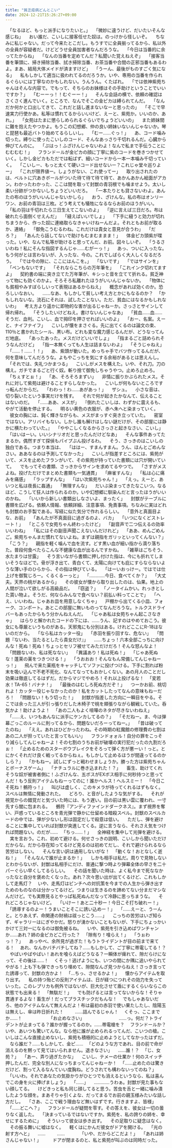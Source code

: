 ```yaml
---
title: "貧乏疫病どんとこい"
date: 2024-12-21T15:26:27+09:00
---
```

　「なるほど、もっと派手になりたいと。」
　「微妙に違うけど、だいたいそんな感じね」
　おい誰だ、こいしに接客任せた奴は。のっけから怪しいぞ。
　ちなみに私じゃない。だって今来たとこだし。もうすでに全員揃ってるから、私以外の全員が容疑者だ。けどどうせ全員加害者なんだろうな。
　「今日は当番的に余ってたからね」
　「なんの当番を定めてんだ？私聞いた覚えねえぞ」
　「接客当番を筆頭に、掃き掃除当番、拭き掃除当番、お茶当番や合間の正邪当番もあるわよ。まあ、結局大体メイドが済ますけど」
　「うーん、最後がものすごく気になる」
　私もしかして適当に扱われてるのだろうか。いや、専用の当番を作られるぐらいには丁寧なのかもしれない。うんうん。くたばれ。
　「では依神紫苑ちゃんはそんな内容で。でもって、そちらのお妹様はその手助けということでいいですか？」
　「むーーっ！！むぐーー！」
　そんな会話の横で、依頼の確認はさくさく進んでいく。ところで、なんでそこの金ピカは縛られてんだ。
　「なんだか何かと口出してきて、これだと話し進まないなーと思ったの」
　「そこで早速実力行使かあ。私等は慣れてるからいいけど、えーと、紫苑か。いいのか、あれ。」
　「女苑はたまに懲らしめられるぐらいでちょうどいいの」
　また姉妹間に難を抱えたやつかよ。もうこの幻想郷、仲の良い姉妹いないんじゃないか。琴と琵琶も最近バトり始めてるらしいし。
　「むー……ぐっ！」
　あ、コード噛み切った。縛りに使ったこいしのコード、そんなあっさり千切れるんだ。心臓から伸びてんのに。
　「ぷはっ！ふざけんじゃないわよ！なんで私まで手伝うことにむむむむ！」
　フランドールが金ピカの顔に丁寧に紫のコードを巻きつかせていく。しかし金ピカもただでは転ばず、細いコードから一本一本噛み千切っていく。
　「こいしー、もっと太くて硬いコード出せないー？これじゃ堂々巡りよー」
　「これが限界値ー。しょうがない、これ使ってー」
　取り出されたのは、ベルトに穴あきボールがついた待て待て待て待て、あかんあかん絵面がアカン。わかったわかった、ここは間を取って封獣の青羽根でも噛ませよう。太いし柔い分跡がつかないしちょうどいいだろ。
　「一本たりとも貸さないわよ。あんたの布のほうがいいんじゃないかしら」
　おう、ざけんな。私の布はオンリーワン、お前の青羽は三枚。どう考えても犠牲になるならお前のほうがいい。
　「私の羽は千切れたら三日生えてこないのよ」
　「逆に言えば三日だろ。布は破れたら面倒くせえんだ」
　「縫えばいいでしょ」
　「下手に縫うと効力が切れちまうから、作った奴に連絡取らなきゃいけねーんだよ。それともお前が取るか、連絡」
　「御免こうむるわね。これだけは貴女と意見が合うわ」
　「だろ？」
　「あんたら話してないで助けもむまむままま！」
　体金ピカ頭紫が喋った。いや、なんで私等が助けると思ってんだ、お前。図々しいぞ。
　「うるさいわね！私にそんな指図するんじゃ……むがーっ！」
　あっ、ついに入ったな。もう何がとは言わないが、入ったな、今の。これでしばらく大人しくなるだろう。
　「では今の隙に、ここにはんこを。」
　「ないです」
　「ではサインを」
　「ペンもないです」
　「それならこちらの万年筆を」
　「これインク切れてますよ」
　契約書の端に突き立てた万年筆が、キシっと音を立てて折れる。貧乏神って物にも効くのかよ。そろそろ私離れたほうがいいんじゃないか。
　「物体にも貧相やみすぼらしいって表現はあるからねえ」
　概念があれば効くのか。恐ろしいなおい。
　……なあ、もしかして貧しい考え方とかにもなるのか？
　「かもしれないな。流石にそれは、試したことない。ただ、貧血にはなるかもしれないわ」
　考え方より遥かに即物的な害が出るじゃねーか。さっさとサインして帰れ帰れ。
　「そうしたいけどねえ。書けないんじゃなあ」
　「貧血……血……そうだ、血判。こいし、血で拇印を押させればいいのよ」
　「おー、名案。えーと、ナイフナイフ」
　こいしが懐をまさぐる。先に出てくるのは論文の束、110％と書かれたシール、黒い布。どれも変な魔力感じるんだが、どうなってんだ地底。
　「あったあった。メスだけどいいでしょ」
　「指まるごと詰められそうなんだけど」
　「指一本無くっても人生は詰まないわよ」
　「そうじゃねえ」
　「……！……！！」
　あ、紫頭が動いた。めっちゃ手でバツ作ってるんだが、何を意味してんだろうな。よもやこっちを気にする余裕があるとは思えんし。
　「それでは、失礼つかまつる」
　こいしがメスを構えた。いや、それ刀。刀の構え。ガチでまるごと行く奴。斬り捨て御免しちゃうやつ。止めろ止めろ。
　「ちぇすとぉ！」
　「あ、そろそろまずい」
　非情に振りかぶられたメス。それに対して紫苑は避けることすらしなかった。
　こいしが何もないところですっ転んだからだ。
　「わわっ！わ……あがあっ！」
　ザシュ。
　小さな音は、切り裂いたという事実だけを残す。
　それで何が起きたかなんて、伝えることはないのだ。
　「……ああ、メスが」
　『倒れたこいしは、わずかに震えるも、やがて活動を停止する。
　明るい黄色の衣服が、赤へ朱へと染まっていく。
　彼女の胸には、鈍く輝きながらも、メスがまっすぐ突き立っていた。
　密室ではない。アリバイもない。しかし誰も解けはしない謎だけが、その部屋には静かに横たわっていた。』
　「ややこしくなるからさっさと起きなさい、こいし」
　「はいはーい。いいシナリオだと思ったんだけどなあ」
　そんな事件あってたまるか。偶然すぎて探偵もパイプぶん投げるわ。
　そう、さっきのはこいしの独白である。つまり本当は、
　「ははー、すまんすまん。うん、ほんとごめんなさい。ああなるのは予測してなかった」
　こいしが指差すところには、紫苑がいて、メスを止めたフランがいて、その紫苑が持っていた書類には穴が開いていて。
　でもってその書類、さっきからサインを求めてるやつで。
　「さすがメスよね。投げただけでまとめた書類も一気通貫」
　「麻雀すんな」
　「私は心に痛みを痛感」
　「ラップすんな」
　「はい次紫苑ちゃん！」
　「えっ。えーと、あいつと私は夜長に姦通」
　「無理すんな」
　だいぶ染まってきたなこいつ。なるほど、こうして狂人は作られるのか。いや幻想郷に馴染んだと言ったほうがいいのかね。
　「いいから新しい書類出しなさいよ、まったく」
　封獣がテーブルに書類を広げる。依頼人情報、依頼詳細、注意事項、免責事項。ちなみに実はどれも封獣のお手製である。写経に似た気分で作れるらしい。
　「意外と真面目よな、お前」
　「あんたが不真面目に過ぎるのよ、バカ」
　「いつになくどストレート！」
　「ところで女苑ちゃん終わったけど」
　「副音声で二つ伝えるの効率いいわね」
　「私にはその副音声聞こえないんだけれど」
　「ああ、めんごめんご。紫苑ちゃんまだ慣れてないよね。まずは親指をガリッといってくんない？」
　「こう？」
　親指を軽く噛んで血を流す。どす黒い血が細い指から滴り落ちた。普段何食べたらこんな不健康な血が出るんですかね。
　「雑草はごちそう、水たまりは甘露」
　そう言いながら書類に押し付けた指は、今にも折れてしまいそうなほどで。骨が浮き出て、青白くて、太陽に向けても庇にすらならないような薄い手のひらから、その指は伸びている。
　「はーいおっけー。ではでは仕上げを御覧じろー。くるくるーっと」
　「…………今日、食べてくか？」
　「大丈夫。天界の桃があるから」
　その彼女が懐から取り出したのは、仙果。地上の人間が泣いて欲しがる高級品だ。
　「窃盗？」
　「ノータイムかい。れっきとした貰い物よ。そうだ、何ならみんなで食べない？前払い料ってことで」
　「へえ、いいわね。じゃあお皿を用意しなくちゃ」
　戸棚から出てくる小皿、フォーク、コンポート。あとこの部屋に無いものってなんだろうな。トルクスドライバーもあったからもう分かんねえんだ。
　「じゃあ私は女苑ちゃん起こさなきゃ」
　はらりと解かれたコードの下には、……うん、記すのはやめておこう。彼女にも尊厳というものがある。天邪鬼にも分別はある。けれどここにR-18はないのだから。
　「なら私はカッター役」
　「赤羽を振り回すな、危ない」
　「問題『ないわ、当たるとしたら貴女だけ』」
　……ちょっ！六本全部こっちに向けんな！死ぬ！死ぬ！ちょっとセリフ被せてみただけだろ！そんな怒んなよ！
　「問題ないわ、私は死なない」
　「異議あり！私は死ぬ！」
　「じゃあ死ぬな！蓬莱の薬をつきつける！」
　「うおおお！そんなもん常備してんじゃねーっ！」
　飛んで来た薬瓶をキャッチしてソファに投げつける。下手に割れば粉末を吸い込んで不老不死化、なんてなってもおかしくない。あの月人のことだし効果は徹底してるはずだ。だからマジでやめろ！それ以上投げるな！
　「変若水！TA-65！バナナ！」
　「最後のはむしろ死ぬ方だぞ！」
　つーかお前、桃切れよ！カッター役じゃなかったのか！私をカットしたってなんの意味もねーだろ！
　「問題ない！もう切った！」
　封獣が指差した方向に一瞬目をやる。そこでは余った三人が引っ張りだした木椅子で桃を頬張りながら観戦していた。呑気かよ！助けようよ！
　「あの二人もよく喧嘩のネタが尽きないわねえ」
　「……え、いつもあんなに派手にケンカしてるの？」
　「そだねー。ま、今は弾幕ごっこのルールに則ってるから、問題ないだろーってねー。」
　「昔は破ってたのね」
　「ええ。あれはひどかったわね。その時期の紅魔館の修理費の七割はあの二人が担っていたと言ってもいい」
　フランドォォル！自分の罪をこっそり減らしてんじゃねーよ！その七割のうちお前が破壊の実行犯だったの九割だろぉ！
　「止めるためのスターボウブレイクをそろって弾く方が悪ーい！っと。とにかくそれだけ良く戦ってるからねぇ。もしかして止めるほうが間違ってるのかしら？」
　「かもねー。試しにずっと戦わせましょうか。勝った方は紫苑ちゃんとボーナスゲーム」
　「ナチュラルに巻き込まれた！？」
　畜生、助けてくれそうな奴が被害者側に！ふざけんな、五ボスがEXボス相手に何秒持つと思ってんだ！もう反則アイテムもねーってのに！誰かヘルス！ヘルスミー！
　「今日こそ死ね！鵺符っ！」
　叫びは虚しく、このキメラが待ってくれるはずもなく。スペルは無情に発動された。
　どろり、と音がしたような気がする。
　それが視覚からの錯覚だと気づいた時には、もう遅い。目の前は黒い雲に覆われ、一寸先すら闇に包まれる。
　鵺符『アンディファインドダークネス』。まず視界を奪い、戸惑っているところを青光弾で静かに仕留める暗殺スペル。封獣のスペルカードの中では、弾が少ないし形は固定だしで殺意は低い。
　ただし、弾を避けることに集中していれば封獣が突進してくる。逆に言うなら、それさえ気をつければ問題ない。のだが……
　「ちっ……！」
　全神経を集中して光弾を避ける。
　実を言おう。これ、初めて避ける。何せさっきの説明、こいしから聞いただけだからな。だから存在知ってるけど見るのは初めてだし、それで避けられるなら苦労はしない。
　そんな言い訳は通用しないがな！
　「動くな！おとなしく逝ね！」
　「そんなんで誰が止まるか！」
　しかも相手は私だ。周りで見物しないとわからないが、封獣は私相手にだけ、普通に撃つ時より弾幕全体の早さを二十パーぐらい早くしてるらしい。
　その話を聞いた時は、よく私今まで死ななかったなと自分を褒めたくなった。あれ？次々思い出が出てくるけど、これもしかして走馬灯？
　いや、走馬灯はピンチへの対抗策を今までの人生から弾き出すためのものなのは分かってるけど。つまりは生きるのを諦めてない分まだマシなんだけど。でも実際見るとやっぱ私死ぬんだなって冷静に思っちまうな。
　それどころじゃないけど。
　「いけー！あと二十秒ー！今日こそ打ち破れー！」
　「誘導するのよー！うまいことそこに誘い込めー！」
　「……えーと、うーんと。とりあえず、命関連の財禍は祓っとこう……」
　こっちの苦労はいざ知らず、ギャラリーはにぎやかだ。怒りが湧かないこともないが、下手にちょっかいかけて三対一になるのは御免被るね。
　いや、紫苑を引き込めばワンチャンか……あれ？姉の金ピカどこ行った？
　「隙有り！喰らえ！」
　「うぉわっ！？」
　あっやべ、余所見が過ぎた！もうトライデントが目の前まで来てる！
　あれ、なんかバチバチしてね？……もしかして、ご丁寧に帯電してる！？
　やばいやばやばい！あれを喰らえばどうなる？一瞬体が痺れて、隙だらけになって、その後は……！
　くそっ！逃げようにも、いつの間にか隅に追いやられてやがる！上も下も弾できっちり埋めて、隙間なんざ見つからねえ！さっき言ってた誘導って、封獣の方かよ！
　「…ちっ、させるかよ！」
　懐からアイテムを取り出す。
　私の持つ殆どの反則アイテムは、日が経つにつれその効力を失っていった。このレプリカも例外ではないが、巨大化させて盾にするくらいならこの状態でも出来る！
　「無駄だ！」
　でも防げるとは言ってないからな！そりゃ貫通するよな！畜生が！だってプラスチックだもんな！
　でもしゃあないだろ、他のアイテムなんて無えんだよ！布は最初の赤羽で使い果たしたし、陰陽玉は無えし、傘は昨日折れた！
　
　……詰んでるじゃん！
　くそっ、ここまでか……！
　
　
　
　
　「お止めなさい」
　
　
　
　
　
　……っ。何だ？トライデントが止まってる？誰かが握ってるのか。……帯電槍を？
　フランドールか？いや、あいつも驚いてんな。なら他に誰が止められるってんだ、こいつの槍。こいしはこんな直接止めないし、紫苑も積極的に止めようとしてなかったはずだ。
　なら誰だ？……もしかして、金ピ……
　「どのような方であれ、目の前で命が消えるのを黙って見てはいられません。退きなさい」
　……誰！？
　「じ、女苑？」
　「あー、弄り過ぎたかな」
　こいし、テメーの仕業か！何のスイッチ押したんだ、完全な別人になっちまってんじゃねーか！
　「……止めたのは驚きだけど、割って入るなんていい度胸ね。どうされても構わないってのね？」
　「いいわ。それであなたの気掛かりがひとつでも消えるというなら、私は喜んでこの身を火に捧げましょう」
　「……」
　…………うわぁ。封獣が見た事もない顔してる。
　けどきっと私も同じ顔してると思う。苦虫を舌と一緒に噛み潰したような顔を。まあそりゃ引くよな、だってまるでお前の親玉様みたいな話し方だし。
　「さあ、ここで戦う理由など無いはずです。行きますよ、皆様」
　「……どこへ？」
　フランドールが疑問を零す。その答えを、彼女は一切の曇りなく返した。
　「決まっているではないですか。紫苑を、私の誇りの姉を、幸せにするために」
　そういって彼女は歩き出す。
　その足取りに疑念はなく。
　その振る舞いに嘘はなく。
　軽くはにかんだ彼女がドアを開ける。
　「光の射す方へと」
　……
　
　……
　
　
　「いや、だからどこだよ！」
　「あれは姉さんじゃない！」
　
　ドアが閉まるのと、私と紫苑が叫ぶのは同時だった。
